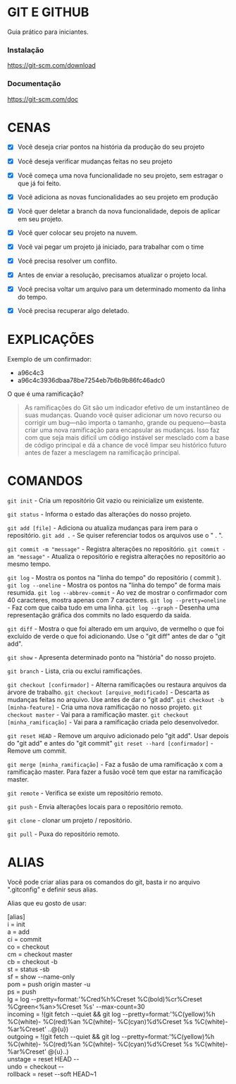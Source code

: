 # GIT E GITHUB

Guia prático para iniciantes.

### Instalação

https://git-scm.com/download

### Documentação

https://git-scm.com/doc

# CENAS

- [x] Você deseja criar pontos na história da produção do seu projeto
- [x] Você deseja verificar mudanças feitas no seu projeto

- [x] Você começa uma nova funcionalidade no seu projeto, sem estragar o que já foi feito.
- [x] Você adiciona as novas funcionalidades ao seu projeto em produção
- [x] Você quer deletar a branch da nova funcionalidade, depois de aplicar em seu projeto.

- [x] Você quer colocar seu projeto na nuvem.

- [x] Você vai pegar um projeto já iniciado, para trabalhar com o time
- [x] Você precisa resolver um conflito.
- [x] Antes de enviar a resolução, precisamos atualizar o projeto local.

- [x] Você precisa voltar um arquivo para um determinado momento da linha do tempo.
- [x] Você precisa recuperar algo deletado.

# EXPLICAÇÕES

Exemplo de um confirmador:
  - a96c4c3
  - a96c4c3936dbaa78be7254eb7b6b9b86fc46adc0

O que é uma ramificação?

> As ramificações do Git são um indicador efetivo de um instantâneo de suas mudanças. Quando você quiser adicionar um novo recurso ou corrigir um bug—não importa o tamanho, grande ou pequeno—basta criar uma nova ramificação para encapsular as mudanças. Isso faz com que seja mais difícil um código instável ser mesclado com a base de código principal e dá a chance de você limpar seu histórico futuro antes de fazer a mesclagem na ramificação principal.  

# COMANDOS

`git init` - Cria um repositório Git vazio ou reinicialize um existente.

`git status` - Informa o estado das alterações do nosso projeto.

`git add [file]` - Adiciona ou atualiza mudanças para irem para o repositório.
`git add .` - Se quiser referenciar todos os arquivos use o " . ".

`git commit -m "message"` - Registra alterações no repositório.
`git commit -am "message"` - Atualiza o repositório e registra alterações no repositório ao mesmo tempo.

`git log` - Mostra os pontos na "linha do tempo" do repositório ( commit ).
`git log --oneline` - Mostra os pontos na "linha do tempo" de forma mais resumida.
`git log --abbrev-commit` - Ao vez de mostrar o confirmador com 40 caracteres, mostra apenas com 7 caracteres.
`git log --pretty=oneline` - Faz com que caiba tudo em uma linha.
`git log --graph` - Desenha uma representação gráfica dos commits no lado esquerdo da saída.

`git diff` - Mostra o que foi alterado em um arquivo, de vermelho o que foi excluído de verde o que foi adicionando.
Use o "git diff" antes de dar o "git add".

`git show` - Apresenta determinado ponto na "história" do nosso projeto.

`git branch` - Lista, cria ou exclui ramificações.

`git checkout [confirmador]` - Alterna ramificações ou restaura arquivos da árvore de trabalho.
`git checkout [arquivo_modificado]` - Descarta as mudanças feitas no arquivo. Use antes de dar o "git add".
`git checkout -b [minha-feature]` - Cria uma nova ramificação no nosso projeto.
`git checkout master` - Vai para a ramificação master.
`git checkout [minha_ramificação]` - Vai para a ramificação criada pelo desenvolvedor.

`git reset HEAD` - Remove um arquivo adicionado pelo "git add". Usar depois do "git add" e antes do "git commit"
  `git reset --hard [confirmador]` - Remove um commit.

`git merge [minha_ramificação]` - Faz a fusão de uma ramificação x com a ramificação master. Para fazer a fusão você tem que estar na ramificação master.

`git remote` - Verifica se existe um repositório remoto.

`git push` - Envia alterações locais para o repositório remoto.

`git clone` - clonar um projeto / repositório.

`git pull` - Puxa do repositório remoto.

# ALIAS
Você pode criar alias para os comandos do git, basta ir no arquivo ".gitconfig" e definir seus alias.

Alias que eu gosto de usar:

[alias] <br>
  i = init <br>
  a = add <br>
  ci = commit <br>
  co = checkout <br>
  cm = checkout master <br>
  cb = checkout -b <br>
  st = status -sb <br>
  sf = show --name-only <br>
  pom = push origin master -u <br>
  ps = push <br>
  lg = log --pretty=format:'%Cred%h%Creset %C(bold)%cr%Creset %Cgreen<%an>%Creset %s' --max-count=30 <br>
  incoming = !(git fetch --quiet && git log --pretty=format:'%C(yellow)%h %C(white)- %C(red)%an %C(white)- %C(cyan)%d%Creset %s %C(white)- %ar%Creset' ..@{u}) <br>
  outgoing = !(git fetch --quiet && git log --pretty=format:'%C(yellow)%h %C(white)- %C(red)%an %C(white)- %C(cyan)%d%Creset %s %C(white)- %ar%Creset' @{u}..) <br>
  unstage = reset HEAD -- <br>
  undo = checkout -- <br>
  rollback = reset --soft HEAD~1 <br>
